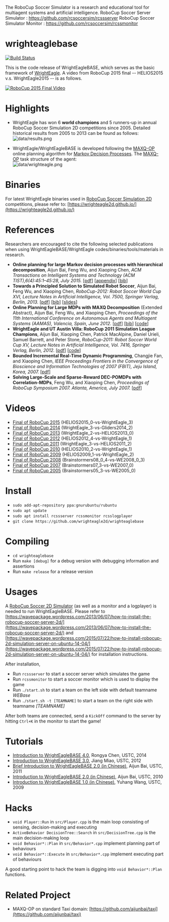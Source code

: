 The RoboCup Soccer Simulator is a research and educational tool for multiagent systems and artificial intelligence.
RoboCup Soccer Server Simulator :  https://github.com/rcsoccersim/rcssserver
RoboCup Soccer Simulator Monitor : https://github.com/rcsoccersim/rcssmonitor


# wrighteaglebase

[![Build Status](https://travis-ci.org/wrighteagle2d/wrighteaglebase.svg?branch=master)](https://travis-ci.org/wrighteagle2d/wrighteaglebase)  

This is the code release of WrightEagleBASE, which serves as the basic framework of [WrightEagle](https://wrighteagle2d.github.io/).
A video from RoboCup 2015 final -- HELIOS2015 v.s. WrightEagle2015 -- is as follows.

[![RoboCup 2015 Final Video](data/robocup2015final.gif)](http://www.youtube.com/watch?v=Ptzv9NF9opM "RoboCup2015 Soccer Simulation 2D Final")


# Highlights

- WrightEagle has won 6 **world champions** and 5 runners-up in annual RoboCup Soccer Simulation 2D competitions since 2005. Detailed historical results from 2005 to 2013 can be found as follows:
![data/results.png](data/results.png "Historical Results")

- WrightEagle/WrightEagleBASE is developed following the [MAXQ-OP](https://github.com/aijunbai/taxi) online planning algorithm for [Markov Decision Processes](https://en.wikipedia.org/wiki/Markov_decision_process). The [MAXQ-OP](https://github.com/aijunbai/taxi) task structure of the agent:  
![data/wrighteagle.png](data/wrighteagle.png "MAXQ Task Graph")


# Binaries
For latest WrightEagle binaries used in [RoboCup Soccer Simulation 2D](https://en.wikipedia.org/wiki/RoboCup_2D_Soccer_Simulation_League) competitions, please refer to: [https://wrighteagle2d.github.io/](https://wrighteagle2d.github.io/)


# References

Researchers are encouraged to cite the following selected publications
when using WrightEagleBASE/WrightEagle codes/binaries/tools/materials in
research.

-   **Online planning for large Markov decision processes with
    hierarchical decomposition**, Aijun Bai, Feng Wu, and Xiaoping
    Chen, *ACM Transactions on Intelligent Systems and Technology (ACM
    TIST),6(4):45:1–45:28, July 2015.*
    \[[pdf](http://aijunbai.github.io/publications/TIST15-Bai.pdf)\]
    \[[appendix](http://aijunbai.github.io/publications/TIST15-Bai_app.pdf)\]
    \[[bib](http://aijunbai.github.io/publications/TIST15-Bai.bib)\]
-   **Towards a Principled Solution to Simulated Robot Soccer**, Aijun
    Bai, Feng Wu, and Xiaoping Chen, *RoboCup-2012: Robot Soccer World Cup XVI, Lecture Notes in
    Artificial Intelligence, Vol. 7500, Springer Verlag, Berlin, 2013.*
    \[[pdf](http://aijunbai.github.io/publications/LNAI12-Bai.pdf)\]
    \[[bib](http://aijunbai.github.io/publications/LNAI12-Bai.bib)\]
    \[[slides](http://aijunbai.github.io/slides/LNAI12-Bai_slides.pdf)\]
-   **Online Planning for Large MDPs with MAXQ Decomposition** (Extended
    Abstract), Aijun Bai, Feng Wu, and Xiaoping Chen, *Proceedings of the 11th International Conference on Autonomous
    Agents and Multiagent Systems (AAMAS), Valencia, Spain, June 2012.*
    \[[pdf](http://aijunbai.github.io/publications/AAMAS12-Bai.pdf)\]
    \[[bib](http://aijunbai.github.io/publications/AAMAS12-Bai.bib)\]
    \[[code](https://github.com/aijunbai/maxq-op)\]
-   **WrightEagle and UT Austin Villa: RoboCup 2011 Simulation League
    Champions**, Aijun Bai, Xiaoping Chen, Patrick MacAlpine, Daniel
    Urieli, Samuel Barrett, and Peter Stone, *RoboCup-2011: Robot Soccer World Cup XV, Lecture Notes in
    Artificial Intelligence, Vol. 7416, Springer Verlag, Berlin, 2012.*
    \[[pdf](http://aijunbai.github.io/publications/LNAI11-Bai.pdf)\]
    \[[code](https://github.com/wrighteagle2d/wrighteaglebase)\]
-   **Bounded Incremental Real-Time Dynamic Programming**, Changjie Fan,
    and Xiaoping Chen, *IEEE Proceedings Frontiers in the Convergence of Bioscience and 
    Information Technologies of 2007 (FBIT), Jeju Island, Korea, 2007.*
    \[[pdf](http://ieeexplore.ieee.org/xpl/login.jsp?tp=&arnumber=4524180&url=http%3A%2F%2Fieeexplore.ieee.org%2Fxpls%2Fabs_all.jsp%3Farnumber%3D4524180)\]
-   **Solving Large-Scale and Sparse-Reward DEC-POMDPs with
    Correlation-MDPs**, Feng Wu, and Xiaoping Chen, *Proceedings of 
    RoboCup Symposium 2007. Atlanta, America, July 2007.*
    \[[pdf](http://link.springer.com/chapter/10.1007%2F978-3-540-68847-1_18)\]


# Videos
- [Final of RoboCup 2015](https://www.youtube.com/watch?v=Ptzv9NF9opM) (HELIOS2015\_0-vs-WrightEagle\_3)
- [Final of RoboCup 2014](https://www.youtube.com/watch?v=kRIygFjlD_Q) (WrightEagle\_3-vs-Gliders2014\_2)
- [Final of RoboCup 2013](https://www.youtube.com/watch?v=BoWoIc4IrtI) (WrightEagle\_2-vs-HELIOS2013\_0)
- [Final of RoboCup 2012](https://www.youtube.com/watch?v=cDhSjSYPvdE) (HELIOS2012\_4-vs-WrightEagle\_1)
- [Final of RoboCup 2011](https://www.youtube.com/watch?v=leNDA5tzUfk) (WrightEagle\_3-vs-HELIOS2011\_2)
- [Final of RoboCup 2010](https://www.youtube.com/watch?v=BVWkndHk3AE) (HELIOS2010\_2-vs-WrightEagle\_1)
- [Final of RoboCup 2009](https://www.youtube.com/watch?v=Q18Wxs3Da-8&index=7&list=PL4BB027D8BB6A5EB3) (HELIOS2009\_1-vs-WrightEagle\_2)
- [Final of RoboCup 2008](https://www.youtube.com/watch?v=w1c_8TWX8dY) (Brainstormers08\_0\_4-vs-WE2008\_0\_3)
- [Final of RoboCup 2007](https://www.youtube.com/watch?v=ceDDg_l6_J0) (Brainstormers07\_3-vs-WE2007\_0)
- [Final of RoboCup 2005](https://www.youtube.com/watch?v=FiFj0HQXaGw) (Brainstormers05\_3-vs-WE2005\_0)


# Install
- ```sudo add-apt-repository ppa:gnurubuntu/rubuntu```
- ```sudo apt update```
- ```sudo apt install rcssserver rcssmonitor rcsslogplayer```
- ```git clone https://github.com/wrighteagle2d/wrighteaglebase```


# Compiling
- ```cd wrighteaglebase```
- Run `make [debug]` for a debug version with debugging information and assertions
- Run `make release` for a release version


# Usages
A [RoboCup Soccer 2D Simulator](https://sourceforge.net/projects/sserver/files/) (as well as a monitor and a logplayer) is needed to run WrightEagleBASE. Please refer to [https://wavepackage.wordpress.com/2013/06/07/how-to-install-the-robocup-soccer-server-2d/](https://wavepackage.wordpress.com/2013/06/07/how-to-install-the-robocup-soccer-server-2d/) and [https://wavepackage.wordpress.com/2015/07/22/how-to-install-robocup-2d-simulation-server-on-ubuntu-14-04/](https://wavepackage.wordpress.com/2015/07/22/how-to-install-robocup-2d-simulation-server-on-ubuntu-14-04/) for installation instructions.  

After installation,  

- Run `rcssserver` to start a soccer server which simulates the game
- Run `rcssmonitor` to start a soccer monitor which is used to display the game
- Run `./start.sh` to start a team on the left side with default teamname *WEBase*
- Run `./start.sh -t [TEAMNAME]` to start a team on the right side with teamname *[TEAMNAME]*

After both teams are connected, send a `KickOff` command to the server by hitting `Ctrl+K` in the monitor to start the game!


# Tutorials
- [Introduction to WrightEagleBASE 4.0](http://wrighteagle2d.github.io/materials/14/Introduction-to-WrightEagle-Base.pdf), Rongya Chen, USTC, 2014
- [Introduction to WrightEagleBASE 3.0](http://wrighteagle2d.github.io/materials/12/Introduction-to-WrightEagle-Base.pdf), Jiang Miao, USTC, 2012
- [Brief Introduction to WrightEagleBASE 2.0 (in Chinese)](http://wrighteagle2d.github.io/materials/11/Brief-Introduction-to-WrightEagleBASE.pdf), Aijun Bai, USTC, 2011
- [Introduction to WrightEagleBASE 2.0 (in Chinese)](http://wrighteagle2d.github.io/materials/10/Introduction-to-WrightEagleBASE.pdf), Aijun Bai, USTC, 2010
- [Introduction to WrightEagleBASE 1.0 (in Chinese)](http://wrighteagle2d.github.io/materials/09/WE2009_Base.ppt), Yuhang Wang, USTC, 2009


# Hacks
- `void Player::Run` in `src/Player.cpp` is the main loop consisting of sensing, decision-making and executing
- `ActiveBehavior DecisionTree::Search` in `src/DecisionTree.cpp` is the main decision-making loop
- `void Behavior*::Plan` in `src/Behavior*.cpp` implement planning part of behaviours
- `void Behavior*::Execute` in `src/Behavior*.cpp` implement executing part of behaviours

A good starting point to hack the team is digging into `void Behavior*::Plan` functions.


# Related Project
- MAXQ-OP on standard Taxi domain: [https://github.com/aijunbai/taxi](https://github.com/aijunbai/taxi)


